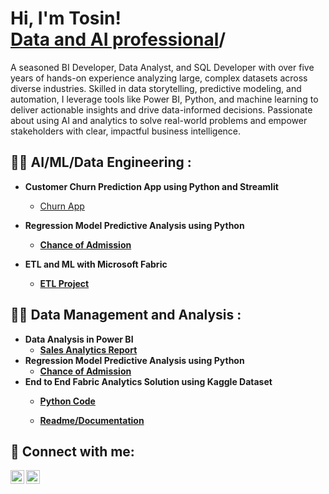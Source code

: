 <h1>Hi, I'm Tosin! <br/><a href="https://github.com/tosincarik">Data and AI professional</a>/<a href="https://www.linkedin.com/in/oluwatosin-oyeladun-234a8a42/"></a></h1>
A seasoned BI Developer, Data Analyst, and SQL Developer with over five years of hands-on experience analyzing large, complex datasets across diverse industries. Skilled in data storytelling, predictive modeling, and automation, I leverage tools like Power BI, Python, and machine learning to deliver actionable insights and drive data-informed decisions. Passionate about using AI and analytics to solve real-world problems and empower stakeholders with clear, impactful business intelligence.


<h2>👨‍💻 AI/ML/Data Engineering :</h2>

- <b> Customer Churn Prediction App using Python and Streamlit </b>
  - [Churn App](https://github.com/tosincarik/churn-prediction-app) <b>

- <b> Regression Model Predictive Analysis using Python </b>
  - [Chance of Admission](https://github.com/tosincarik/Regression-Model/blob/main/Chance%20of%20Admit.ipynb) <b>
    
- <b>ETL and ML with Microsoft Fabric </b>
  - [ETL Project](https://github.com/tosincarik/End-to-End-ETL-ML-PowerBI-using-Microsoft-Fabric)
 
  

<h2>👨‍💻 Data Management and Analysis :</h2>

- <b>Data Analysis in Power BI </b>
  - [Sales Analytics Report](https://github.com/tosincarik/Sales-Data-Analytics) 
- <b> Regression Model Predictive Analysis using Python </b>
  - [Chance of Admission](https://github.com/tosincarik/Regression-Model/blob/main/Chance%20of%20Admit.ipynb) <b>
- <b> End to End Fabric Analytics Solution using Kaggle Dataset </b>
  - [Python Code](https://github.com/tosincarik/Fabric-Analytics/blob/main/Notebook_Illicit%20Drugs.ipynb) <b>
  
   - [Readme/Documentation](https://github.com/tosincarik/Fabric-Analytics/blob/main/_README.md) <b>


<h2> 🤳 Connect with me:</h2>

[<img align="left" alt="JoshMadakor | Twitter" width="22px" src="https://cdn.jsdelivr.net/npm/simple-icons@v3/icons/twitter.svg" />][twitter]
[<img align="left" alt="JoshMadakor | LinkedIn" width="22px" src="https://cdn.jsdelivr.net/npm/simple-icons@v3/icons/linkedin.svg" />][linkedin]


[twitter]: https://twitter.com/_thebabatee
[linkedin]: https://www.linkedin.com/in/oluwatosin-oyeladun-234a8a42/

<!--
**tosincarik/tosincarik** is a ✨ _special_ ✨ repository because its `README.md` (this file) appears on your GitHub profile.

Here are some ideas to get you started:

- 🔭 I’m currently working on ...
- 🌱 I’m currently learning ...
- 👯 I’m looking to collaborate on ...
- 🤔 I’m looking for help with ...
- 💬 Ask me about ...
- 📫 How to reach me: ...
- 😄 Pronouns: ...
- ⚡ Fun fact: ...
-->
